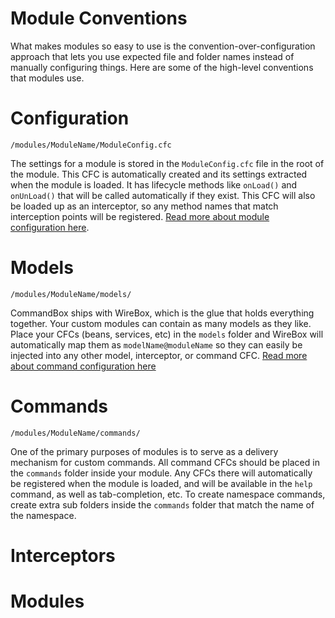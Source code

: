 # Module Conventions

What makes modules so easy to use is the convention-over-configuration approach that lets you use expected file and folder names instead of manually configuring things.  Here are some of the high-level conventions that modules use.

# Configuration

```
/modules/ModuleName/ModuleConfig.cfc
```

The settings for a module is stored in the `ModuleConfig.cfc` file in the root of the module.  This CFC is automatically created and its settings extracted when the module is loaded.  It has lifecycle methods like `onLoad()` and `onUnLoad()` that will be called automatically if they exist.  This CFC will also be loaded up as an interceptor, so any method names that match interception points will be registered.   [Read more about module configuration here](/developing/modules/configuration.md).

# Models

```
/modules/ModuleName/models/
```

CommandBox ships with WireBox, which is the glue that holds everything together.  Your custom modules can contain as many models as they like.  Place your CFCs (beans, services, etc) in the `models` folder and WireBox will automatically map them as `modelName@moduleName` so they can easily be injected into any other model, interceptor, or command CFC.  [Read more about command configuration here](/developing/commands/developing_commands.md)

# Commands

```
/modules/ModuleName/commands/
```

One of the primary purposes of modules is to serve as a delivery mechanism for custom commands.  All command CFCs should be placed in the `commands` folder inside your module.  Any CFCs there will automatically be registered when the module is loaded, and will be available in the `help` command, as well as tab-completion, etc.  To create namespace commands, create extra sub folders inside the `commands` folder that match the name of the namespace.

# Interceptors

# Modules